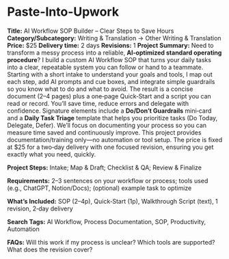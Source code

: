 # Paste-Into-Upwork

**Title:** AI Workflow SOP Builder – Clear Steps to Save Hours
**Category/Subcategory:** Writing & Translation → Other Writing & Translation
**Price:** $25
**Delivery time:** 2 days
**Revisions:** 1
**Project Summary:** Need to transform a messy process into a reliable, **AI‑optimized standard operating procedure**? I build a custom AI Workflow SOP that turns your daily tasks into a clear, repeatable system you can follow or hand to a teammate. Starting with a short intake to understand your goals and tools, I map out each step, add AI prompts and cue boxes, and integrate simple guardrails so you know what to do and what to avoid. The result is a concise document (2–4 pages) plus a one‑page Quick‑Start and a script you can read or record. You’ll save time, reduce errors and delegate with confidence. Signature elements include a **Do/Don’t Guardrails** mini‑card and a **Daily Task Triage** template that helps you prioritize tasks (Do Today, Delegate, Defer). We’ll focus on documenting your process so you can measure time saved and continuously improve. This project provides documentation/training only—no automation or tool setup. The price is fixed at $25 for a two‑day delivery with one focused revision, ensuring you get exactly what you need, quickly.

**Project Steps:** Intake; Map & Draft; Checklist & QA; Review & Finalize

**Requirements:** 2–3 sentences on your workflow or process; tools used (e.g., ChatGPT, Notion/Docs); (optional) example task to optimize

**What’s Included:** SOP (2–4p), Quick‑Start (1p), Walkthrough Script (text), 1 revision, 2‑day delivery

**Search Tags:** AI Workflow, Process Documentation, SOP, Productivity, Automation

**FAQs:** Will this work if my process is unclear? Which tools are supported? What does the revision cover?
